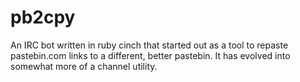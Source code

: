 # pb2cpy
An IRC bot written in ruby cinch that started out as a tool to repaste pastebin.com links to a different, better pastebin. It has evolved into somewhat more of a channel utility.
